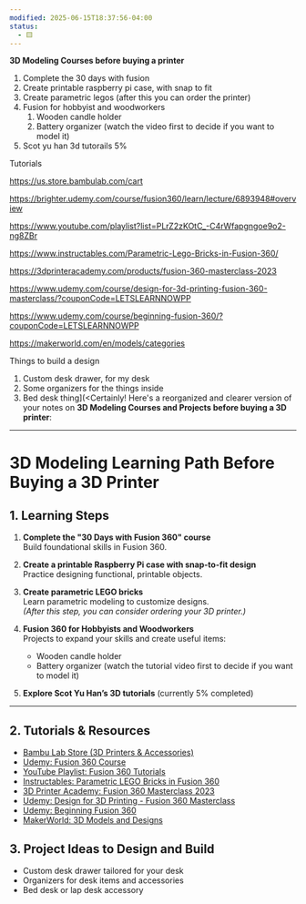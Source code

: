 ```yaml
---
modified: 2025-06-15T18:37:56-04:00
status:
  - 🟨
---
```


**3D Modeling Courses before buying a printer**

1. Complete the 30 days with fusion
2. Create printable raspberry pi case, with snap to fit
3. Create parametric legos (after this you can order the printer)
4. Fusion for hobbyist and woodworkers
    1. Wooden candle holder
    2. Battery organizer (watch the video first to decide if you want to model it)
5. Scot yu han 3d tutorails 5%

Tutorials

https://us.store.bambulab.com/cart

https://brighter.udemy.com/course/fusion360/learn/lecture/6893948#overview

https://www.youtube.com/playlist?list=PLrZ2zKOtC_-C4rWfapgngoe9o2-ng8ZBr

https://www.instructables.com/Parametric-Lego-Bricks-in-Fusion-360/

https://3dprinteracademy.com/products/fusion-360-masterclass-2023

https://www.udemy.com/course/design-for-3d-printing-fusion-360-masterclass/?couponCode=LETSLEARNNOWPP

https://www.udemy.com/course/beginning-fusion-360/?couponCode=LETSLEARNNOWPP

https://makerworld.com/en/models/categories

Things to build a design

1. Custom desk drawer, for my desk
2. Some organizers for the things inside
3. Bed desk thing](<Certainly! Here's a reorganized and clearer version of your notes on **3D Modeling Courses and Projects before buying a 3D printer**:

---

# 3D Modeling Learning Path Before Buying a 3D Printer

## 1. Learning Steps

1. **Complete the "30 Days with Fusion 360" course**  
   Build foundational skills in Fusion 360.

2. **Create a printable Raspberry Pi case with snap-to-fit design**  
   Practice designing functional, printable objects.

3. **Create parametric LEGO bricks**  
   Learn parametric modeling to customize designs.  
   *(After this step, you can consider ordering your 3D printer.)*

4. **Fusion 360 for Hobbyists and Woodworkers**  
   Projects to expand your skills and create useful items:  
   - Wooden candle holder  
   - Battery organizer (watch the tutorial video first to decide if you want to model it)

5. **Explore Scot Yu Han’s 3D tutorials** (currently 5% completed)

---

## 2. Tutorials & Resources

- [Bambu Lab Store (3D Printers & Accessories)](https://us.store.bambulab.com/cart)
- [Udemy: Fusion 360 Course](https://brighter.udemy.com/course/fusion360/learn/lecture/6893948#overview)
- [YouTube Playlist: Fusion 360 Tutorials](https://www.youtube.com/playlist?list=PLrZ2zKOtC_-C4rWfapgngoe9o2-ng8ZBr)
- [Instructables: Parametric LEGO Bricks in Fusion 360](https://www.instructables.com/Parametric-Lego-Bricks-in-Fusion-360/)
- [3D Printer Academy: Fusion 360 Masterclass 2023](https://3dprinteracademy.com/products/fusion-360-masterclass-2023)
- [Udemy: Design for 3D Printing - Fusion 360 Masterclass](https://www.udemy.com/course/design-for-3d-printing-fusion-360-masterclass/?couponCode=LETSLEARNNOWPP)
- [Udemy: Beginning Fusion 360](https://www.udemy.com/course/beginning-fusion-360/?couponCode=LETSLEARNNOWPP)
- [MakerWorld: 3D Models and Designs](https://makerworld.com/en/models/categories)

## 3. Project Ideas to Design and Build

- Custom desk drawer tailored for your desk
- Organizers for desk items and accessories
- Bed desk or lap desk accessory
